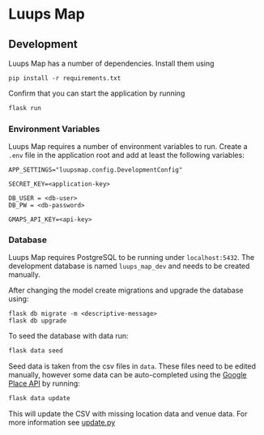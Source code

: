 # Luups Map


## Development

Luups Map has a number of dependencies. Install them using 

```
pip install -r requirements.txt
```

Confirm that you can start the application by running

```bash
flask run
```

### Environment Variables

Luups Map requires a number of environment variables to run. Create a `.env` file in the application root and add at least the following variables:

```
APP_SETTINGS="luupsmap.config.DevelopmentConfig"

SECRET_KEY=<application-key>

DB_USER = <db-user>
DB_PW = <db-password>

GMAPS_API_KEY=<api-key>
```

### Database 

Luups Map requires PostgreSQL to be running under `localhost:5432`. The development database is named `luups_map_dev` and needs to be created manually. 

After changing the model create migrations and upgrade the database using:

```
flask db migrate -m <descriptive-message>
flask db upgrade
```

To seed the database with data run:

```bash
flask data seed
```


Seed data is taken from the csv files in `data`. These files need to be edited manually, however some data can be auto-completed using the [Google Place API](https://developers.google.com/places/web-service/intro) by running: 

```bash
flask data update
```

This will update the CSV with missing location data and venue data. For more information see [update.py](/luupsmap/cli/commands/update.py)


